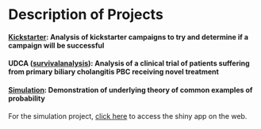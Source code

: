 # Description of Projects
#### [Kickstarter](kickstarter): Analysis of kickstarter campaigns to try and determine if a campaign will be successful
#### UDCA ([survivalanalysis](survivalanalysis)): Analysis of a clinical trial of patients suffering from primary biliary cholangitis PBC receiving novel treatment
#### [Simulation](simulation): Demonstration of underlying theory of common examples of probability

For the simulation project, [click here](https://christopherrutherford.shinyapps.io/simulations/) to access the shiny app on the web.
